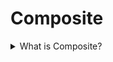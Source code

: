 # Composite

<details>
  <summary>What is Composite?</summary>

Composite is a structural design pattern that lets you compose objects into tree structures and then work with these structures as if they were individual objects.

Applicability:

- Use the Composite pattern when you have to implement a tree-like object structure.
- Use it when you want the client code to treat both simple and complex elements uniformly.

Prons:

- It is possible to work with complex tree structures more conveniently: use polymorphism and recursion to your advantage.
- Open/Closed Principle. You can introduce new element types into the app without breaking the existing code, which now works with the object tree.

Cons:

- It is difficult to provide a shared interface for classes whose functionality differs too much. In base scenarios, there is possible to overgeneralize the component interface, making it harder to comprehend.

[More >>](https://refactoring.guru/design-patterns/composite)

</details>

